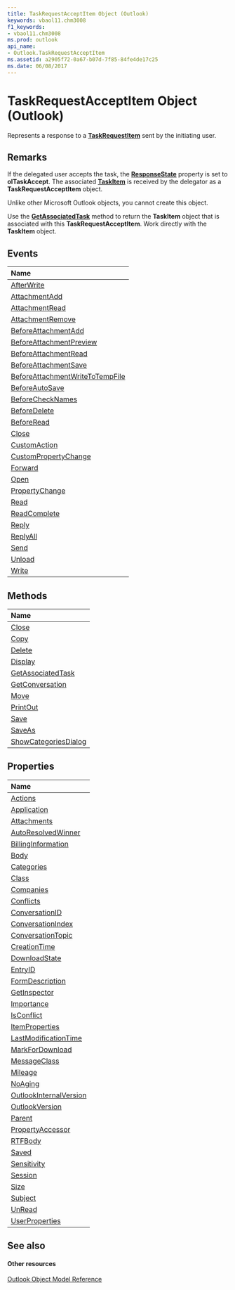 ```yaml
---
title: TaskRequestAcceptItem Object (Outlook)
keywords: vbaol11.chm3008
f1_keywords:
- vbaol11.chm3008
ms.prod: outlook
api_name:
- Outlook.TaskRequestAcceptItem
ms.assetid: a2905f72-0a67-b07d-7f85-84fe4de17c25
ms.date: 06/08/2017
---
```



# TaskRequestAcceptItem Object (Outlook)

Represents a response to a **[TaskRequestItem](taskrequestitem-object-outlook.md)** sent by the initiating user.


## Remarks

If the delegated user accepts the task, the **[ResponseState](taskitem-responsestate-property-outlook.md)** property is set to **olTaskAccept**. The associated **[TaskItem](taskitem-object-outlook.md)** is received by the delegator as a **TaskRequestAcceptItem** object.

Unlike other Microsoft Outlook objects, you cannot create this object.

Use the **[GetAssociatedTask](taskrequestacceptitem-getassociatedtask-method-outlook.md)** method to return the **TaskItem** object that is associated with this **TaskRequestAcceptItem**. Work directly with the **TaskItem** object.


## Events



|**Name**|
|:-----|
|[AfterWrite](taskrequestacceptitem-afterwrite-event-outlook.md)|
|[AttachmentAdd](taskrequestacceptitem-attachmentadd-event-outlook.md)|
|[AttachmentRead](taskrequestacceptitem-attachmentread-event-outlook.md)|
|[AttachmentRemove](taskrequestacceptitem-attachmentremove-event-outlook.md)|
|[BeforeAttachmentAdd](taskrequestacceptitem-beforeattachmentadd-event-outlook.md)|
|[BeforeAttachmentPreview](taskrequestacceptitem-beforeattachmentpreview-event-outlook.md)|
|[BeforeAttachmentRead](taskrequestacceptitem-beforeattachmentread-event-outlook.md)|
|[BeforeAttachmentSave](taskrequestacceptitem-beforeattachmentsave-event-outlook.md)|
|[BeforeAttachmentWriteToTempFile](taskrequestacceptitem-beforeattachmentwritetotempfile-event-outlook.md)|
|[BeforeAutoSave](taskrequestacceptitem-beforeautosave-event-outlook.md)|
|[BeforeCheckNames](taskrequestacceptitem-beforechecknames-event-outlook.md)|
|[BeforeDelete](taskrequestacceptitem-beforedelete-event-outlook.md)|
|[BeforeRead](taskrequestacceptitem-beforeread-event-outlook.md)|
|[Close](taskrequestacceptitem-close-event-outlook.md)|
|[CustomAction](taskrequestacceptitem-customaction-event-outlook.md)|
|[CustomPropertyChange](taskrequestacceptitem-custompropertychange-event-outlook.md)|
|[Forward](taskrequestacceptitem-forward-event-outlook.md)|
|[Open](taskrequestacceptitem-open-event-outlook.md)|
|[PropertyChange](taskrequestacceptitem-propertychange-event-outlook.md)|
|[Read](taskrequestacceptitem-read-event-outlook.md)|
|[ReadComplete](taskrequestacceptitem-readcomplete-event-outlook.md)|
|[Reply](taskrequestacceptitem-reply-event-outlook.md)|
|[ReplyAll](taskrequestacceptitem-replyall-event-outlook.md)|
|[Send](taskrequestacceptitem-send-event-outlook.md)|
|[Unload](taskrequestacceptitem-unload-event-outlook.md)|
|[Write](taskrequestacceptitem-write-event-outlook.md)|

## Methods



|**Name**|
|:-----|
|[Close](taskrequestacceptitem-close-method-outlook.md)|
|[Copy](taskrequestacceptitem-copy-method-outlook.md)|
|[Delete](taskrequestacceptitem-delete-method-outlook.md)|
|[Display](taskrequestacceptitem-display-method-outlook.md)|
|[GetAssociatedTask](taskrequestacceptitem-getassociatedtask-method-outlook.md)|
|[GetConversation](taskrequestacceptitem-getconversation-method-outlook.md)|
|[Move](taskrequestacceptitem-move-method-outlook.md)|
|[PrintOut](taskrequestacceptitem-printout-method-outlook.md)|
|[Save](taskrequestacceptitem-save-method-outlook.md)|
|[SaveAs](taskrequestacceptitem-saveas-method-outlook.md)|
|[ShowCategoriesDialog](taskrequestacceptitem-showcategoriesdialog-method-outlook.md)|

## Properties



|**Name**|
|:-----|
|[Actions](taskrequestacceptitem-actions-property-outlook.md)|
|[Application](taskrequestacceptitem-application-property-outlook.md)|
|[Attachments](taskrequestacceptitem-attachments-property-outlook.md)|
|[AutoResolvedWinner](taskrequestacceptitem-autoresolvedwinner-property-outlook.md)|
|[BillingInformation](taskrequestacceptitem-billinginformation-property-outlook.md)|
|[Body](taskrequestacceptitem-body-property-outlook.md)|
|[Categories](taskrequestacceptitem-categories-property-outlook.md)|
|[Class](taskrequestacceptitem-class-property-outlook.md)|
|[Companies](taskrequestacceptitem-companies-property-outlook.md)|
|[Conflicts](taskrequestacceptitem-conflicts-property-outlook.md)|
|[ConversationID](taskrequestacceptitem-conversationid-property-outlook.md)|
|[ConversationIndex](taskrequestacceptitem-conversationindex-property-outlook.md)|
|[ConversationTopic](taskrequestacceptitem-conversationtopic-property-outlook.md)|
|[CreationTime](taskrequestacceptitem-creationtime-property-outlook.md)|
|[DownloadState](taskrequestacceptitem-downloadstate-property-outlook.md)|
|[EntryID](taskrequestacceptitem-entryid-property-outlook.md)|
|[FormDescription](taskrequestacceptitem-formdescription-property-outlook.md)|
|[GetInspector](taskrequestacceptitem-getinspector-property-outlook.md)|
|[Importance](taskrequestacceptitem-importance-property-outlook.md)|
|[IsConflict](taskrequestacceptitem-isconflict-property-outlook.md)|
|[ItemProperties](taskrequestacceptitem-itemproperties-property-outlook.md)|
|[LastModificationTime](taskrequestacceptitem-lastmodificationtime-property-outlook.md)|
|[MarkForDownload](taskrequestacceptitem-markfordownload-property-outlook.md)|
|[MessageClass](taskrequestacceptitem-messageclass-property-outlook.md)|
|[Mileage](taskrequestacceptitem-mileage-property-outlook.md)|
|[NoAging](taskrequestacceptitem-noaging-property-outlook.md)|
|[OutlookInternalVersion](taskrequestacceptitem-outlookinternalversion-property-outlook.md)|
|[OutlookVersion](taskrequestacceptitem-outlookversion-property-outlook.md)|
|[Parent](taskrequestacceptitem-parent-property-outlook.md)|
|[PropertyAccessor](taskrequestacceptitem-propertyaccessor-property-outlook.md)|
|[RTFBody](taskrequestacceptitem-rtfbody-property-outlook.md)|
|[Saved](taskrequestacceptitem-saved-property-outlook.md)|
|[Sensitivity](taskrequestacceptitem-sensitivity-property-outlook.md)|
|[Session](taskrequestacceptitem-session-property-outlook.md)|
|[Size](taskrequestacceptitem-size-property-outlook.md)|
|[Subject](taskrequestacceptitem-subject-property-outlook.md)|
|[UnRead](taskrequestacceptitem-unread-property-outlook.md)|
|[UserProperties](taskrequestacceptitem-userproperties-property-outlook.md)|

## See also


#### Other resources


[Outlook Object Model Reference](http://msdn.microsoft.com/library/73221b13-d8d8-99b8-3394-b95dbbfd5ddc%28Office.15%29.aspx)
